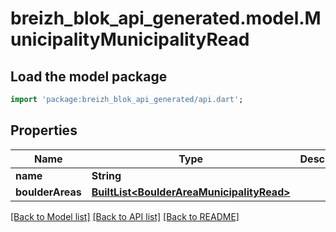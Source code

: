 # breizh_blok_api_generated.model.MunicipalityMunicipalityRead

## Load the model package
```dart
import 'package:breizh_blok_api_generated/api.dart';
```

## Properties
Name | Type | Description | Notes
------------ | ------------- | ------------- | -------------
**name** | **String** |  | 
**boulderAreas** | [**BuiltList&lt;BoulderAreaMunicipalityRead&gt;**](BoulderAreaMunicipalityRead.md) |  | [optional] 

[[Back to Model list]](../README.md#documentation-for-models) [[Back to API list]](../README.md#documentation-for-api-endpoints) [[Back to README]](../README.md)


